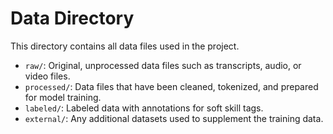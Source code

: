 # Data Directory

This directory contains all data files used in the project.

- `raw/`: Original, unprocessed data files such as transcripts, audio, or video files.
- `processed/`: Data files that have been cleaned, tokenized, and prepared for model training.
- `labeled/`: Labeled data with annotations for soft skill tags.
- `external/`: Any additional datasets used to supplement the training data.
